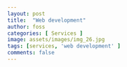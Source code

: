 ```yaml
---
layout: post
title:  "Web development"
author: foss
categories: [ Services ]
image: assets/images/img_26.jpg
tags: [services, 'web development' ]
comments: false
---
```

